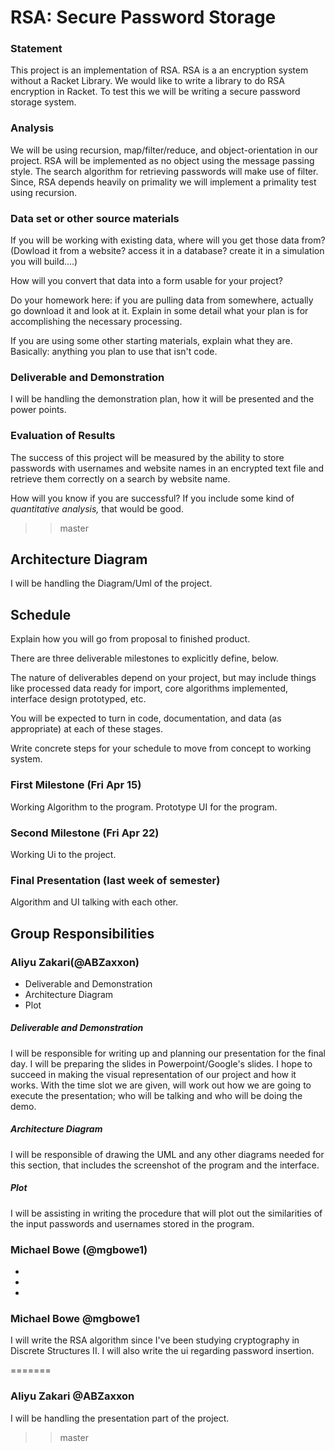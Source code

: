 # RSA: Secure Password Storage

### Statement
This project is an implementation of RSA. RSA is a an encryption system without a Racket Library. We would like to write a library to do RSA encryption in Racket. To test this we will be writing a secure password storage system.

### Analysis
We will be using recursion, map/filter/reduce, and object-orientation in our project. RSA will be implemented as no object using the message passing style. The search algorithm for retrieving passwords will make use of filter. Since, RSA depends heavily on primality we will implement a primality test using recursion.

### Data set or other source materials
If you will be working with existing data, where will you get those data from? (Dowload it from a website? access it in a database? create it in a simulation you will build....)

How will you convert that data into a form usable for your project?  

Do your homework here: if you are pulling data from somewhere, actually go download it and look at it. Explain in some detail what your plan is for accomplishing the necessary processing.

If you are using some other starting materials, explain what they are. Basically: anything you plan to use that isn't code.

### Deliverable and Demonstration
I will be handling the demonstration plan, how it will be presented and the power points.

### Evaluation of Results
The success of this project will be measured by the ability to store passwords with usernames and website names in an encrypted text file and retrieve them correctly on a search by website name.

How will you know if you are successful?
If you include some kind of _quantitative analysis,_ that would be good.

>> master

## Architecture Diagram
I will be handling the Diagram/Uml of the project.

## Schedule
Explain how you will go from proposal to finished product.

There are three deliverable milestones to explicitly define, below.

The nature of deliverables depend on your project, but may include things like processed data ready for import, core algorithms implemented, interface design prototyped, etc.

You will be expected to turn in code, documentation, and data (as appropriate) at each of these stages.

Write concrete steps for your schedule to move from concept to working system.

### First Milestone (Fri Apr 15)
Working Algorithm to the program. Prototype UI for the program.

### Second Milestone (Fri Apr 22)
Working Ui to the project.

### Final Presentation (last week of semester)
Algorithm and UI talking with each other.

## Group Responsibilities

### Aliyu Zakari(@ABZaxxon) ###
* Deliverable and Demonstration
* Architecture Diagram
* Plot

##### Deliverable and Demonstration #####
I will be responsible for writing up and planning our presentation for the final day. I will be preparing the slides in Powerpoint/Google's slides.
I hope to succeed in making the visual representation of our project and how it works. With the time slot we are given, will work out how we are going to execute the presentation; who will be talking and who will be doing the demo.

##### Architecture Diagram #####
I will be responsible of drawing the UML and any other diagrams needed for this section, that includes the screenshot of the program and the interface.

##### Plot #####
I will be assisting in writing the procedure that will plot out the similarities of the input passwords and usernames stored in the program.

### Michael Bowe (@mgbowe1) ###
*
*
*

### Michael Bowe @mgbowe1
I will write the RSA algorithm since I've been studying cryptography in Discrete Structures II. I will also write the ui regarding password insertion.

=======

### Aliyu Zakari @ABZaxxon
I will be handling the presentation part of the project.

>> master
